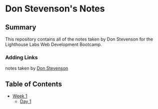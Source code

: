# Don Stevenson's Notes




## Summary 

This repository contains all of the notes taken by Don Stevenson for the Lighthouse Labs Web Development Bootcamp.

### Adding Links
 notes taken by [Don Stevenson](https://github.com/Don-Stevenson)

## Table of Contents
* [Week 1](/Week_1)
  * [Day 1](/Week_1/Day_1)